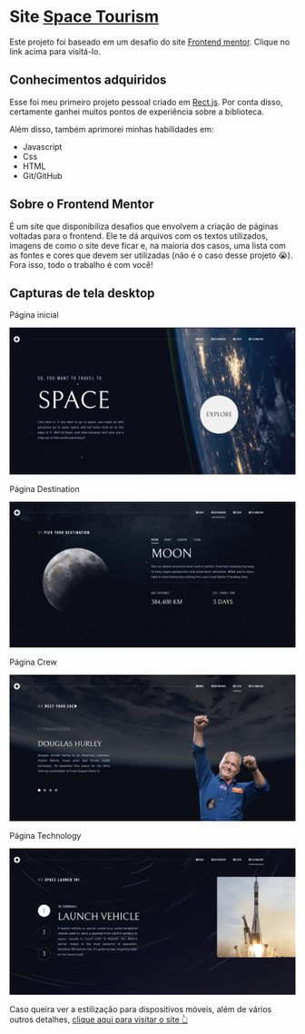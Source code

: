 # Site [Space Tourism](https://kauavillan.github.io/space-tourism)

Este projeto foi baseado em um desafio do site [Frontend mentor](https://www.frontendmentor.io/challenges). Clique no link acima para visitá-lo.

## Conhecimentos adquiridos

Esse foi meu primeiro projeto pessoal criado em [Rect.js](https://pt-br.reactjs.org). Por conta disso, certamente ganhei muitos pontos de experiência sobre a biblioteca.

Além disso, também aprimorei minhas habilidades em:
* Javascript
* Css
* HTML
* Git/GitHub

## Sobre o Frontend Mentor
É um site que disponibiliza desafios que envolvem a criação de páginas voltadas para o frontend. Ele te dá arquivos com os textos utilizados, imagens de como o site deve ficar e, na maioria dos casos, uma lista com as fontes e cores que devem ser utilizadas (não é o caso desse projeto 😭). Fora isso, todo o trabalho é com você!

## Capturas de tela desktop
Página inicial

![](./Screenshots/Homepage.png)

Página Destination

![](./Screenshots/Destination.png)

Página Crew

![](./Screenshots/Crew.png)

Página Technology

![](./Screenshots/Technology.png)


Caso queira ver a estilização para dispositivos móveis, além de vários outros detalhes, <a href="https://kauavillan.github.io/space-tourism" target="_blank">clique aqui para visitar o site 👆</a>
